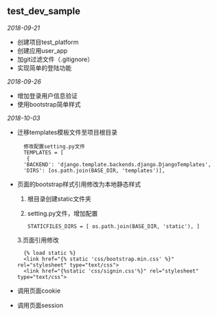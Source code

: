 ## test_dev_sample

*2018-09-21*

- 创建项目test_platform
- 创建应用user_app
- 加git过滤文件（.gitignore）
- 实现简单的登陆功能

*2018-09-26*

- 增加登录用户信息验证
- 使用bootstrap简单样式

*2018-10-03*

- 迁移templates模板文件至项目根目录
 
	    修改配置setting.py文件
    	TEMPLATES = [
   		 {
        'BACKEND': 'django.template.backends.django.DjangoTemplates',
        'DIRS': [os.path.join(BASE_DIR, 'templates')],

- 页面的bootstrap样式引用修改为本地静态样式
	
	1. 根目录创建static文件夹
	2. setting.py文件，增加配置

		`STATICFILES_DIRS = [
	    os.path.join(BASE_DIR, 'static'),
		]`

	3.页面引用修改

		{% load static %}
		<link href="{% static 'css/bootstrap.min.css' %}" rel="stylesheet" type="text/css">
		<link href="{%static 'css/signin.css'%}" rel="stylesheet" type="text/css">

- 调用页面cookie
- 调用页面session